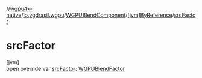 //[wgpu4k-native](../../../../index.md)/[io.ygdrasil.wgpu](../../index.md)/[WGPUBlendComponent](../index.md)/[[jvm]ByReference](index.md)/[srcFactor](src-factor.md)

# srcFactor

[jvm]\
open override var [srcFactor](src-factor.md): [WGPUBlendFactor](../../-w-g-p-u-blend-factor/index.md)
